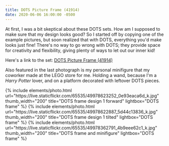 ```yaml
---
title: DOTS Picture Frame (41914)
date: 2020-06-06 16:00:00 -0500
---
```


At first, I was a bit skeptical about these DOTS sets. How am I supposed to make sure that my design looks good? So I started off by copying one of the example pictures, but soon realized that with DOTS, everything you'd make looks just fine! There's no way to go wrong with DOTS; they provide space for creativity and flexibility, giving plenty of ways to let out our inner kid!

Here's a link to the set: [DOTS Picture Frame (41914)](https://www.lego.com/en-us/product/creative-picture-frames-41914)

Also featured in the last photograph is my personal minifigure that my coworker made at the LEGO store for me. Holding a wand, because I'm a _Harry Potter_ lover, and on a platform decorated with leftover DOTS pieces.

<div class="text-center">
  {% include elements/photo.html
      url="https://live.staticflickr.com/65535/49978623252_0e93eaca6d_k.jpg"
      thumb_width="200" title="DOTS frame design 1 forward" lightbox="DOTS frame"
  %}
  {% include elements/photo.html
      url="https://live.staticflickr.com/65535/49978622887_5d44c13836_k.jpg"
      thumb_width="200" title="DOTS frame design 1 tilted" lightbox="DOTS frame"
  %}
  {% include elements/photo.html
      url="https://live.staticflickr.com/65535/49978362791_4b9eee62c1_k.jpg"
      thumb_width="200" title="DOTS frame and minifigure" lightbox="DOTS frame"
  %}
</div>
